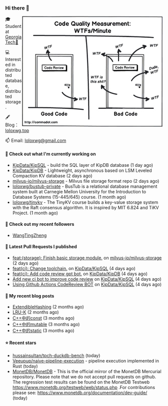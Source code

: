### Hi there 👋

<img align="right" src="https://raw.githubusercontent.com/loloxwg/loloxwg/master/assets/WTFs-per-minute.png" width="450">
 
🎓 Student at [Georgia Tech🐝](https://www.gatech.edu/)

💻 Interested in distributed database, distributed storage.

🖋 Blog：[loloxwg.top](https://loloxwg.top)



📫 Email: [loloxwg@gmail.com](mailto:loloxwg@gmail.com)



#### 👷 Check out what I'm currently working on

- [KipData/KipSQL](https://github.com/KipData/KipSQL) - build the SQL layer of KipDB database (1 day ago)
- [KipData/KipDB](https://github.com/KipData/KipDB) -  Lightweight, asynchronous based on LSM Leveled Compaction KV database (2 days ago)
- [milvus-io/milvus-storage](https://github.com/milvus-io/milvus-storage) - Milvus file storage format repo (2 days ago)
- [loloxwg/bustub-private](https://github.com/loloxwg/bustub-private) - BusTub is a relational database management system built at Carnegie Mellon University for the Introduction to Database Systems (15-445/645) course. (1 month ago)
- [loloxwg/tinykv](https://github.com/loloxwg/tinykv) - The TinyKV course builds a key-value storage system with the Raft consensus algorithm. It is inspired by MIT 6.824 and TiKV Project. (1 month ago)

#### 👯 Check out my recent followers

- [WangTingZheng](https://github.com/WangTingZheng)

#### 🔨 Latest Pull Requests I published

- [feat:(storage): Finish basic storage module.](https://github.com/milvus-io/milvus-storage/pull/10) on [milvus-io/milvus-storage](https://github.com/milvus-io/milvus-storage) (2 days ago)
- [feat(ci): Change toolchain.](https://github.com/KipData/KipSQL/pull/14) on [KipData/KipSQL](https://github.com/KipData/KipSQL) (4 days ago)
- [feat(ci): Add code review gpt bot.](https://github.com/KipData/KipDB/pull/26) on [KipData/KipDB](https://github.com/KipData/KipDB) (4 days ago)
- [Add new ci bot to improve code review](https://github.com/KipData/KipSQL/pull/13) on [KipData/KipSQL](https://github.com/KipData/KipSQL) (4 days ago)
- [Using Github Actions CodeReview BOT](https://github.com/KipData/KipSQL/pull/12) on [KipData/KipSQL](https://github.com/KipData/KipSQL) (4 days ago)

#### 📜 My recent blog posts

- [ExtendibleHashing](https://loloxwg.top/posts/cmu-15445/extendible-hashing/) (2 months ago)
- [LRU-K](https://loloxwg.top/posts/cmu-15445/lru-k/) (2 months ago)
- [C&#43;&#43;中的const](https://loloxwg.top/posts/cpp/cpp-0cfaab30bd8344c6aa29a581cb2d8ccf/c&#43;&#43;%E4%B8%AD%E7%9A%84const-f78cd58e7f3c44adac55620e8d3efa13/) (3 months ago)
- [C&#43;&#43;中的mutable](https://loloxwg.top/posts/cpp/cpp-0cfaab30bd8344c6aa29a581cb2d8ccf/c&#43;&#43;%E4%B8%AD%E7%9A%84mutable-0edc2ed4eb114446ae9c96b81a74de74/) (3 months ago)
- [C&#43;&#43;中的static](https://loloxwg.top/posts/cpp/cpp-0cfaab30bd8344c6aa29a581cb2d8ccf/c&#43;&#43;%E4%B8%AD%E7%9A%84static-eb2478cbe8134fcf9c35f28028be93c5/) (3 months ago)

#### ⭐ Recent stars

- [hussainsultan/tpch-duckdb-bench](https://github.com/hussainsultan/tpch-duckdb-bench) (today)
- [Veeupup/naive-pipeline-execution](https://github.com/Veeupup/naive-pipeline-execution) - pipeline execution implemented in Rust (today)
- [MonetDB/MonetDB](https://github.com/MonetDB/MonetDB) - This is the official mirror of the MonetDB Mercurial repository. Please note that we do not accept pull requests on github. The regression test results can be found on the MonetDB Testweb https://www.monetdb.org/testweb/web/status.php .For contributions please see: https://www.monetdb.org/documentation/dev-guide/ (today)

